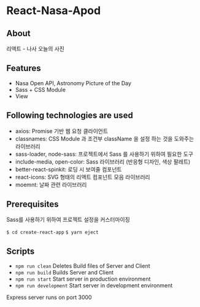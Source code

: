 # React-Nasa-Apod

## About

리액트 - 나사 오늘의 사진

## Features
- Nasa Open API, Astronomy Picture of the Day
- Sass + CSS Module
- View


## Following technologies are used
- axios: Promise 기반 웹 요청 클라이언트
- classnames: CSS Module 과 조건부 className 을 설정 하는 것을 도와주는 라이브러리
- sass-loader, node-sass: 프로젝트에서 Sass 를 사용하기 위하여 필요한 도구
- include-media, open-color: Sass 라이브러리 (반응형 디자인, 색상 팔레트)
- better-react-spinkit: 로딩 시 보여줄 컴포넌트
- react-icons: SVG 형태의 리액트 컴포넌트 모음 라이브러리
- moemnt: 날짜 관련 라이브러리


## Prerequisites
Sass를 사용하기 위하여 프로젝트 설정을 커스터마이징

`$ cd create-react-app`
`$ yarn eject`

## Scripts

- `npm run clean` Deletes Build files of Server and Client
- `npm run build` Builds Server and Client
- `npm run start` Start server in production environment
- `npm run development` Start server in development environment

Express server runs on port 3000
